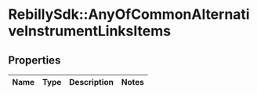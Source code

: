 # RebillySdk::AnyOfCommonAlternativeInstrumentLinksItems

## Properties
Name | Type | Description | Notes
------------ | ------------- | ------------- | -------------

